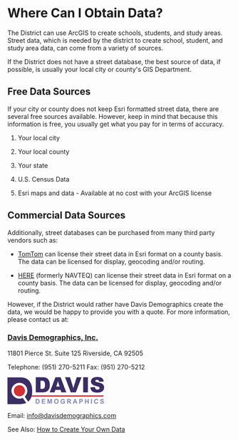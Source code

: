 # Where Can I Obtain Data?
The District can use ArcGIS to create schools, students, and study areas. Street data, which is needed by the district to create school, student, and study area data, can come from a variety of sources.

 

If the District does not have a street database, the best source of data, if possible, is usually your local city or county's GIS Department.

## Free Data Sources
If your city or county does not keep Esri formatted street data, there are several free sources available. However, keep in mind that because this information is free, you usually get what you pay for in terms of accuracy.

 

1. Your local city

1. Your local county

1. Your state

1. U.S. Census Data

1. Esri maps and data - Available at no cost with your ArcGIS license

## Commercial Data Sources
Additionally, street databases can be purchased from many third party vendors such as:

 

* [TomTom](https://www.tomtom.com/en_us/) can license their street data in Esri format on a county basis. The data can be licensed for display, geocoding and/or routing.

* [HERE](https://www.here.com/) (formerly NAVTEQ) can license their street data in Esri format on a county basis. The data can be licensed for display, geocoding and/or routing.

 

However, if the District would rather have Davis Demographics create the data, we would be happy to provide you with a quote. For more information, please contact us at:

 

### [Davis Demographics, Inc.](https://davisdemographics.com/) 

11801 Pierce St. Suite 125 Riverside, CA 92505

Telephone: (951) 270-5211  Fax: (951) 270-5212

![DD_Logo](../dataManagement/dd_logo.png)

Email: info@davisdemographics.com



 

See Also:
[How to Create Your Own Data](../dataManagement/createData/howToCreateData.md)
